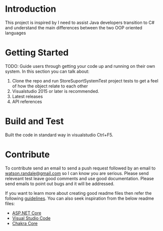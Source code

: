 # Introduction
This project is inspired by I need to assist Java developers transition to C# and understand the main differences between the two OOP oriented languages

# Getting Started
TODO: Guide users through getting your code up and running on their own system. In this section you can talk about:
1.	Clone the repo and run StoreSuportSystemTest project tests to get a feel of how the object relate to each other
2.	Visualstudio 2015 or later is recommended.
3.	Latest releases
4.	API references

# Build and Test
Built the code in standard way in visualstudio Ctrl+F5. 

# Contribute
To contribute send an email to send a push request followed by an email to watson.randale@gmail.com so I can know you are serious.
Please send releveant test leave good comments and use good documentation.
Please send emails to point out bugs and it will be addressed.

If you want to learn more about creating good readme files then refer the following [guidelines](https://www.visualstudio.com/en-us/docs/git/create-a-readme). You can also seek inspiration from the below readme files:
- [ASP.NET Core](https://github.com/aspnet/Home)
- [Visual Studio Code](https://github.com/Microsoft/vscode)
- [Chakra Core](https://github.com/Microsoft/ChakraCore)
